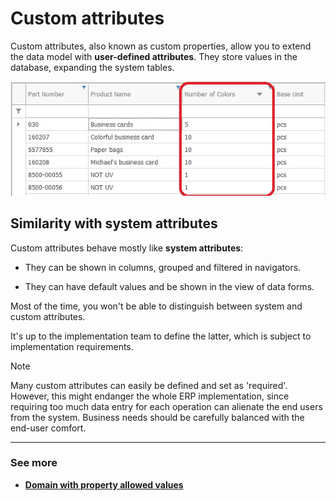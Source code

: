 # Custom attributes

Custom attributes, also known as custom properties, allow you to extend the data model with **user-defined attributes**. They store values in the database, expanding the system tables.

![User data attributes](user-data-attributes.png)

## Similarity with system attributes

Custom attributes behave mostly like **system attributes**:

- They can be shown in columns, grouped and filtered in navigators.

- They can have default values and be shown in the view of data forms.

Most of the time, you won't be able to distinguish between system and custom attributes. 

It's up to the implementation team to define the latter, which is subject to implementation requirements.

> [!NOTE]
> 
> Many custom attributes can easily be defined and set as 'required'. 
> However, this might endanger the whole ERP implementation, since requiring too much data entry for each operation can alienate the end users from the system.
> Business needs should be carefully balanced with the end-user comfort.

----------
### See more

- **[Domain with property allowed values](https://docs.erp.net/tech/advanced/custom-attributes/domain-with-property-allowed-values.html)**

